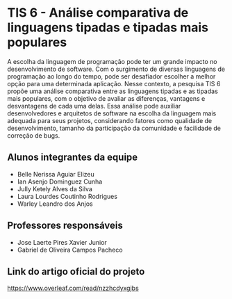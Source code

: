 # TIS 6 - Análise comparativa de linguagens tipadas e tipadas mais populares

A escolha da linguagem de programação pode ter um grande impacto no desenvolvimento de software. Com o surgimento de diversas linguagens de programação ao longo do tempo, pode ser desafiador escolher a melhor opção para uma determinada aplicação. 
Nesse contexto, a pesquisa TIS 6 propõe uma análise comparativa entre as linguagens tipadas e as tipadas mais populares, com o objetivo de avaliar as diferenças, vantagens e desvantagens de cada uma delas. Essa análise pode auxiliar desenvolvedores e arquitetos de software na escolha da linguagem mais adequada para seus projetos, considerando fatores como qualidade de desenvolvimento, tamanho da participação da comunidade e facilidade de correção de bugs.


## Alunos integrantes da equipe

* Belle Nerissa Aguiar Elizeu
* Ian Asenjo Dominguez Cunha
* Jully Ketely Alves da Silva
* Laura Lourdes Coutinho Rodrigues
* Warley Leandro dos Anjos

## Professores responsáveis

* Jose Laerte Pires Xavier Junior
* Gabriel de Oliveira Campos Pacheco

## Link do artigo oficial do projeto 
https://www.overleaf.com/read/nzzhcdyxgjbs
